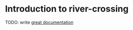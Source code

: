 # Introduction to river-crossing

TODO: write [great documentation](http://jacobian.org/writing/what-to-write/)
